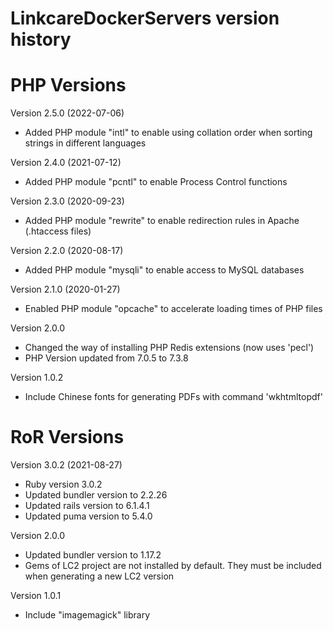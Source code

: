 LinkcareDockerServers version history
====================================

PHP Versions
====================================
Version 2.5.0 (2022-07-06)
- Added PHP module "intl" to enable using collation order when sorting strings in different languages

Version 2.4.0 (2021-07-12)
- Added PHP module "pcntl" to enable Process Control functions

Version 2.3.0 (2020-09-23)
- Added PHP module "rewrite" to enable redirection rules in Apache (.htaccess files)

Version 2.2.0 (2020-08-17)
- Added PHP module "mysqli" to enable access to MySQL databases

Version 2.1.0 (2020-01-27)
- Enabled PHP module "opcache" to accelerate loading times of PHP files

Version 2.0.0
- Changed the way of installing PHP Redis extensions (now uses 'pecl')
- PHP Version updated from 7.0.5 to 7.3.8

Version 1.0.2
- Include Chinese fonts for generating PDFs with command 'wkhtmltopdf'


RoR Versions
====================================
Version 3.0.2 (2021-08-27)
- Ruby version 3.0.2
- Updated bundler version to 2.2.26
- Updated rails version to 6.1.4.1
- Updated puma version to 5.4.0

Version 2.0.0
- Updated bundler version to 1.17.2
- Gems of LC2 project are not installed by default. They must be included when generating a new LC2 version

Version 1.0.1
- Include "imagemagick" library
